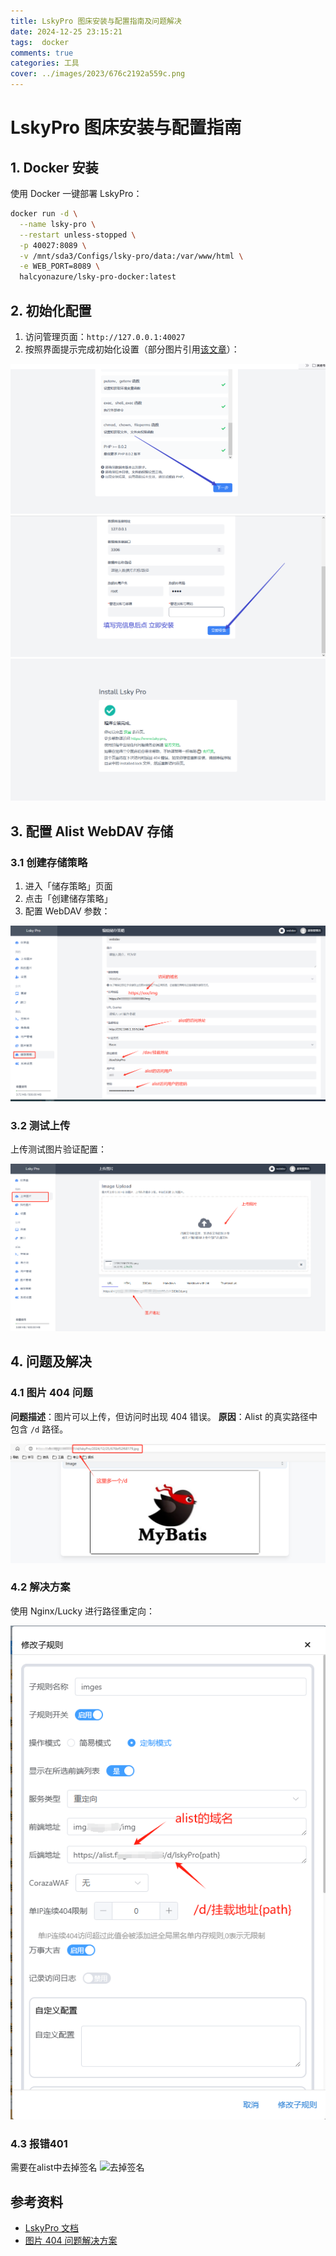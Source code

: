 ```yaml
---
title: LskyPro 图床安装与配置指南及问题解决
date: 2024-12-25 23:15:21
tags:  docker
comments: true
categories: 工具
cover: ../images/2023/676c2192a559c.png
---
```

# LskyPro 图床安装与配置指南 
<!--more-->
## 1. Docker 安装

使用 Docker 一键部署 LskyPro：

```bash
docker run -d \
  --name lsky-pro \
  --restart unless-stopped \
  -p 40027:8089 \
  -v /mnt/sda3/Configs/lsky-pro/data:/var/www/html \
  -e WEB_PORT=8089 \
  halcyonazure/lsky-pro-docker:latest
```

## 2. 初始化配置

1. 访问管理页面：`http://127.0.0.1:40027`
2. 按照界面提示完成初始化设置（部分图片引用[该文章](https://zhuanlan.zhihu.com/p/667419644)）：

![初始化界面](../images/2023/676c1b4ed5873.png)
![基础配置](../images/2023/676c1b83c766f.png)
![管理员账户设置](../images/2023/676c1bade69dc.png)

## 3. 配置 Alist WebDAV 存储

### 3.1 创建存储策略
1. 进入「储存策略」页面
2. 点击「创建储存策略」
3. 配置 WebDAV 参数：

![存储策略配置](../images/2023/676c1d1745843.png)

### 3.2 测试上传
上传测试图片验证配置：

![上传测试](../images/2023/676c1daf703e2.png)

## 4. 问题及解决

### 4.1 图片 404 问题
**问题描述**：图片可以上传，但访问时出现 404 错误。
**原因**：Alist 的真实路径中包含 `/d` 路径。

![404错误说明](../images/2023/676c1efe91fa3.png)

### 4.2 解决方案
使用 Nginx/Lucky 进行路径重定向：

![重定向配置](../images/2023/676c1f9444ff7.png)

### 4.3 报错401
需要在alist中去掉签名
![去掉签名](https://img.flygo.site:8088/img/2025/07/26/688477b3d4ec0.png)

## 参考资料
- [LskyPro 文档](https://docs.lsky.pro/)
- [图片 404 问题解决方案](https://github.com/lsky-org/lsky-pro/issues/520)